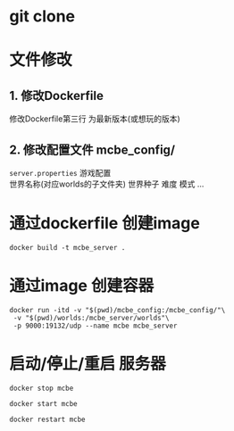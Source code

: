 # git clone 

# 文件修改
## 1. 修改Dockerfile
修改Dockerfile第三行 为最新版本(或想玩的版本)

## 2. 修改配置文件 mcbe_config/
`server.properties` 游戏配置  
世界名称(对应worlds的子文件夹) 世界种子 难度 模式  ...  


# 通过dockerfile 创建image
```
docker build -t mcbe_server .
```

# 通过image 创建容器
```
docker run -itd -v "$(pwd)/mcbe_config:/mcbe_config/"\
 -v "$(pwd)/worlds:/mcbe_server/worlds"\
 -p 9000:19132/udp --name mcbe mcbe_server
```



# 启动/停止/重启 服务器
```
docker stop mcbe

docker start mcbe

docker restart mcbe
```